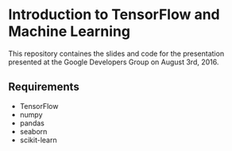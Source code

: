 # Introduction to TensorFlow and Machine Learning
This repository containes the slides and code for the presentation
presented at the Google Developers Group on August 3rd, 2016.

## Requirements
* TensorFlow
* numpy
* pandas
* seaborn
* scikit-learn
